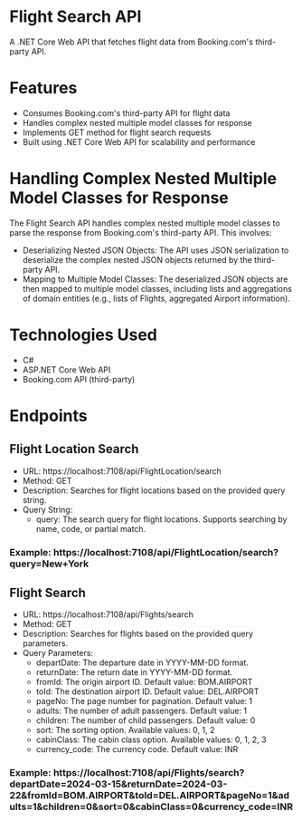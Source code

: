 # Flight Search API

A .NET Core Web API that fetches flight data from Booking.com's third-party API.

# Features
- Consumes Booking.com's third-party API for flight data
- Handles complex nested multiple model classes for response
- Implements GET method for flight search requests
- Built using .NET Core Web API for scalability and performance

# Handling Complex Nested Multiple Model Classes for Response
The Flight Search API handles complex nested multiple model classes to parse the response from Booking.com's third-party API. This involves:

- Deserializing Nested JSON Objects: The API uses JSON serialization to deserialize the complex nested JSON objects returned by the third-party API.
- Mapping to Multiple Model Classes: The deserialized JSON objects are then mapped to multiple model classes, including lists and aggregations of domain entities (e.g., lists of Flights, aggregated Airport information).

# Technologies Used
- C#
- ASP.NET Core Web API
- Booking.com API (third-party)

# Endpoints

## Flight Location Search
- URL: https://localhost:7108/api/FlightLocation/search
- Method: GET
- Description: Searches for flight locations based on the provided query string.
- Query String:
    - query: The search query for flight locations. Supports searching by name, code, or partial match.

### Example: https://localhost:7108/api/FlightLocation/search?query=New+York

## Flight Search
- URL: https://localhost:7108/api/Flights/search
- Method: GET
- Description: Searches for flights based on the provided query parameters.
- Query Parameters:
    - departDate: The departure date in YYYY-MM-DD format.
    - returnDate: The return date in YYYY-MM-DD format.
    - fromId: The origin airport ID. Default value: BOM.AIRPORT
    - toId: The destination airport ID. Default value: DEL.AIRPORT
    - pageNo: The page number for pagination. Default value: 1
    - adults: The number of adult passengers. Default value: 1
    - children: The number of child passengers. Default value: 0
    - sort: The sorting option. Available values: 0, 1, 2
    - cabinClass: The cabin class option. Available values: 0, 1, 2, 3
    - currency_code: The currency code. Default value: INR

### Example: https://localhost:7108/api/Flights/search?departDate=2024-03-15&returnDate=2024-03-22&fromId=BOM.AIRPORT&toId=DEL.AIRPORT&pageNo=1&adults=1&children=0&sort=0&cabinClass=0&currency_code=INR

